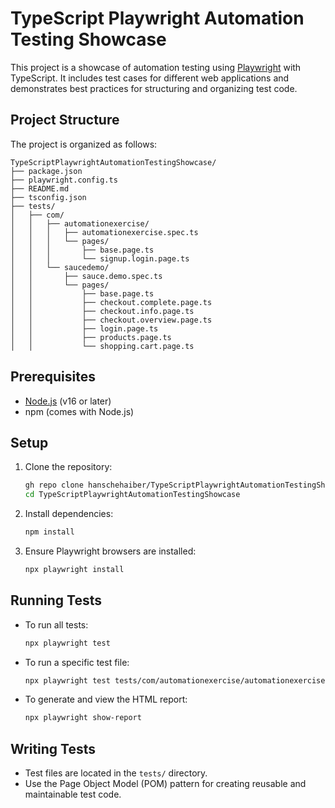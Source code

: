 # TypeScript Playwright Automation Testing Showcase

This project is a showcase of automation testing using [Playwright](https://playwright.dev/) with TypeScript. It includes test cases for different web applications and demonstrates best practices for structuring and organizing test code.

## Project Structure

The project is organized as follows:

```
TypeScriptPlaywrightAutomationTestingShowcase/
├── package.json
├── playwright.config.ts
├── README.md
├── tsconfig.json
├── tests/
│   ├── com/
│   │   ├── automationexercise/
│   │   │   ├── automationexercise.spec.ts
│   │   │   └── pages/
│   │   │       ├── base.page.ts
│   │   │       └── signup.login.page.ts
│   │   └── saucedemo/
│   │       ├── sauce.demo.spec.ts
│   │       └── pages/
│   │           ├── base.page.ts
│   │           ├── checkout.complete.page.ts
│   │           ├── checkout.info.page.ts
│   │           ├── checkout.overview.page.ts
│   │           ├── login.page.ts
│   │           ├── products.page.ts
│   │           └── shopping.cart.page.ts

```

## Prerequisites

- [Node.js](https://nodejs.org/) (v16 or later)
- npm (comes with Node.js)

## Setup

1. Clone the repository:

   ```bash
   gh repo clone hanschehaiber/TypeScriptPlaywrightAutomationTestingShowcase
   cd TypeScriptPlaywrightAutomationTestingShowcase
   ```

2. Install dependencies:

   ```bash
   npm install
   ```

3. Ensure Playwright browsers are installed:
   ```bash
   npx playwright install
   ```

## Running Tests

- To run all tests:

  ```bash
  npx playwright test
  ```

- To run a specific test file:

  ```bash
  npx playwright test tests/com/automationexercise/automationexercise.spec.ts
  ```

- To generate and view the HTML report:
  ```bash
  npx playwright show-report
  ```

## Writing Tests

- Test files are located in the `tests/` directory.
- Use the Page Object Model (POM) pattern for creating reusable and maintainable test code.